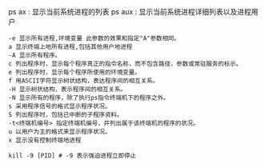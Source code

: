 ps ax : 显示当前系统进程的列表 
ps aux : 显示当前系统进程详细列表以及进程用户

```
-e 显示所有进程,环境变量 此参数的效果和指定"A"参数相同。
a 显示终端上地所有进程,包括其他用户地进程
-A 显示所有程序。
c 列出程序时，显示每个程序真正的指令名称，而不包含路径，参数或常驻服务的标示。 
e 列出程序时，显示每个程序所使用的环境变量。
f 用ASCII字符显示树状结构，表达程序间的相互关系。
-H 显示树状结构，表示程序间的相互关系。
-N 显示所有的程序，除了执行ps指令终端机下的程序之外。
s 采用程序信号的格式显示程序状况。
S 列出程序时，包括已中断的子程序资料。
-t<终端机编号> 指定终端机编号，并列出属于该终端机的程序的状况。
u 以用户为主的格式来显示程序状况。
x 显示没有控制终端地进程
```

```
kill -9 [PID] # -9 表示强迫进程立即停止
```





